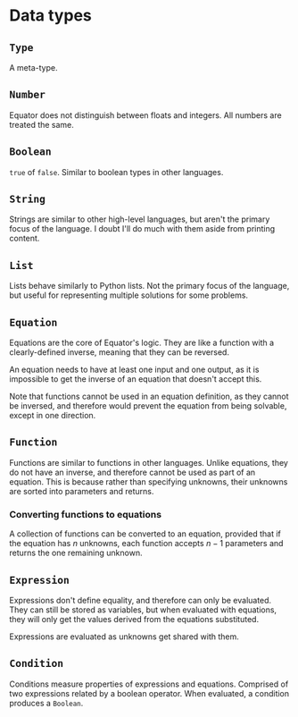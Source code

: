 # Data types

## `Type`

A meta-type.

## `Number`

Equator does not distinguish between floats and integers. All numbers are
treated the same.

## `Boolean`

`true` of `false`. Similar to boolean types in other languages.

## `String`

Strings are similar to other high-level languages, but aren't the primary
focus of the language. I doubt I'll do much with them aside from printing
content.

## `List`

Lists behave similarly to Python lists. Not the primary focus of the language,
but useful for representing multiple solutions for some problems.

## `Equation`

Equations are the core of Equator's logic. They are like a function with a
clearly-defined inverse, meaning that they can be reversed.

An equation needs to have at least one input and one output, as it is
impossible to get the inverse of an equation that doesn't accept this.

Note that functions cannot be used in an equation definition, as they cannot
be inversed, and therefore would prevent the equation from being solvable,
except in one direction.

## `Function`

Functions are similar to functions in other languages. Unlike equations, they
do not have an inverse, and therefore cannot be used as part of an equation.
This is because rather than specifying unknowns, their unknowns are sorted into
parameters and returns.

### Converting functions to equations

A collection of functions can be converted to an equation, provided that if the
equation has $n$ unknowns, each function accepts $n - 1$ parameters and returns
the one remaining unknown.

## `Expression`

Expressions don't define equality, and therefore can only be evaluated. They
can still be stored as variables, but when evaluated with equations, they will
only get the values derived from the equations substituted.

Expressions are evaluated as unknowns get shared with them.

## `Condition`

Conditions measure properties of expressions and equations. Comprised of two
expressions related by a boolean operator. When evaluated, a condition produces
a `Boolean`.
